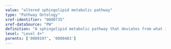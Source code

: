 ```yaml
---
value: "altered sphingolipid metabolic pathway"
type: "Pathway Ontology"
xref-identifier: "0000735"
xref-dataSource: "PW"
definition: "A sphingolipid metabolic pathway that deviates from what its normal course should be. Altered sphingolipid metabolism has been associated with several lysosomal storage diseases and most appear to be fatal."
level: "Level 4+"
parents: ['0000197', '0000483']
---
```

